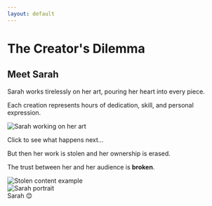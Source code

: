 ```yaml
---
layout: default
---
```


<div class="h-full relative bg-gradient-to-br from-gray-50 to-gray-100 overflow-hidden">
<div class="h-full flex flex-col justify-center pl-16 pr-8">
<h1 class="text-5xl font-bold mb-6 text-secondary-500 brand-accent">The Creator's Dilemma</h1>
<h2 class="text-3xl mb-8 text-gray-800">Meet Sarah</h2>

<!-- Story State 1: Working Hard -->
<div id="story-working" class="transition-all duration-1000 ease-in-out">
<p class="text-2xl leading-relaxed mb-8 text-gray-700">
Sarah works tirelessly on her art, pouring her heart into every piece.
</p>
<p class="text-xl text-gray-600 mb-12">
Each creation represents hours of dedication, skill, and personal expression.
</p>
<div class="max-w-2xl">
<img src="/collage-assets-created-physical-world.png" alt="Sarah working on her art" class="rounded-lg shadow-lg border border-gray-200 w-full cursor-pointer hover:shadow-xl transition-shadow duration-300" onclick="revealTheft()" />
<p class="text-center mt-4 text-gray-500 italic">Click to see what happens next...</p>
</div>
</div>

<!-- Story State 2: Theft Revealed (Hidden Initially) -->
<div id="story-theft" class="hidden transition-all duration-1000 ease-in-out">
<p class="text-2xl leading-relaxed mb-8 text-gray-700">
But then her work is stolen and her ownership is erased.
</p>
<p class="text-xl text-gray-600 mb-12">
The trust between her and her audience is <strong class="text-secondary-500">broken</strong>.
</p>
<div class="max-w-2xl">
<img src="/social-media-unauthorized-copy.png" alt="Stolen content example" class="rounded-lg shadow-lg border border-gray-200 w-full" />
</div>
</div>
</div>

<!-- Sarah Portrait - Changes on Click -->
<div class="absolute bottom-8 right-8 transform rotate-3 transition-all duration-1000 ease-in-out">
<div class="polaroid">
<img id="sarah-portrait" src="/sarah-portrait.png" alt="Sarah portrait" class="w-40 h-52 object-cover rounded transition-all duration-500" />
<div class="text-center mt-2 text-gray-700 font-medium">
<span id="sarah-name">Sarah</span>
<span id="sarah-emoji" class="ml-1">😊</span>
</div>
</div>
</div>
</div>

<script>
function revealTheft() {
  // Hide working story
  const workingStory = document.getElementById('story-working');
  const theftStory = document.getElementById('story-theft');
  const sarahPortrait = document.getElementById('sarah-portrait');
  const sarahEmoji = document.getElementById('sarah-emoji');
  
  // Fade out working story
  workingStory.style.opacity = '0';
  workingStory.style.transform = 'translateY(-20px)';
  
  setTimeout(() => {
    workingStory.classList.add('hidden');
    theftStory.classList.remove('hidden');
    
    // Fade in theft story
    setTimeout(() => {
      theftStory.style.opacity = '1';
      theftStory.style.transform = 'translateY(0)';
    }, 100);
    
    // Change Sarah's portrait to show distress
    sarahPortrait.style.filter = 'sepia(20%) saturate(120%) hue-rotate(-10deg)';
    sarahEmoji.textContent = '😠';
    
    // Add shake animation to portrait
    sarahPortrait.parentElement.parentElement.style.animation = 'shake 0.5s ease-in-out';
  }, 500);
}

// Add shake animation
const style = document.createElement('style');
style.textContent = `
  @keyframes shake {
    0%, 100% { transform: rotate(3deg) translateX(0); }
    25% { transform: rotate(1deg) translateX(-2px); }
    75% { transform: rotate(5deg) translateX(2px); }
  }
`;
document.head.appendChild(style);
</script>

<!--
This is Sarah. She's a creator. Her interaction with the world is through her art. She works tirelessly, pouring her heart into every piece. But when her work is stolen and her ownership is erased, the trust between her and her audience is broken. She loses credit, income, and the digital world loses a piece of its integrity. This happens millions of times every day.
-->